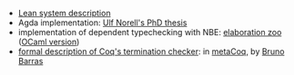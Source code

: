 
- [Lean system description](https://lean-lang.org/papers/system.pdf)
- Agda implementation: [Ulf Norell's PhD thesis](https://www.cse.chalmers.se/~ulfn/papers/thesis.pdf)
- implementation of dependent typechecking with NBE: [elaboration zoo](https://github.com/AndrasKovacs/elaboration-zoo) ([OCaml version](https://github.com/smimram/ocaml-elaboration-zoo))
- [formal description of Coq's termination checker](https://proofassistants.stackexchange.com/questions/1428/formal-description-of-coq-s-termination-checker): in [metaCoq](https://github.com/lgaeher/metacoq/blob/guarded/guarded/guardchecker.v), by [Bruno Barras](https://web.archive.org/web/20230130012659/https://coq.inria.fr/files/adt-2fev10-barras.pdf)

